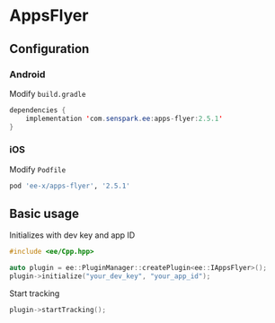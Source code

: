 # AppsFlyer
## Configuration
### Android
Modify `build.gradle`
```java
dependencies {
    implementation 'com.senspark.ee:apps-flyer:2.5.1'
}
```

### iOS
Modify `Podfile`
```ruby
pod 'ee-x/apps-flyer', '2.5.1'
```

## Basic usage
Initializes with dev key and app ID
```cpp
#include <ee/Cpp.hpp>

auto plugin = ee::PluginManager::createPlugin<ee::IAppsFlyer>();
plugin->initialize("your_dev_key", "your_app_id");
```

Start tracking
```cpp
plugin->startTracking();
```